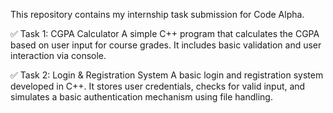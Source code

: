 This repository contains my internship task submission for Code Alpha.

✅ Task 1: CGPA Calculator
A simple C++ program that calculates the CGPA based on user input for course grades. It includes basic validation and user interaction via console.

✅ Task 2: Login & Registration System
A basic login and registration system developed in C++. It stores user credentials, checks for valid input, and simulates a basic authentication mechanism using file handling.
